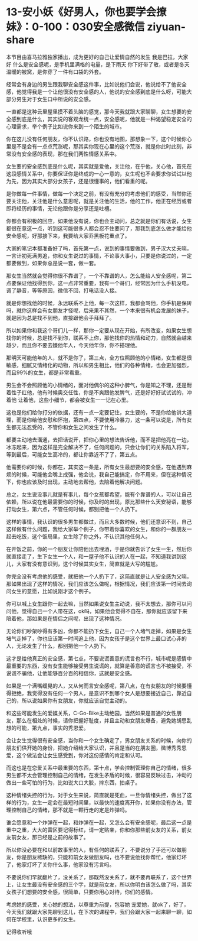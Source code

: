 # 13-安小妖《好男人，你也要学会撩妹》：0-100：030安全感微信 ziyuan-share

本节目由喜马拉雅独家播出，成为更好的自己让爱情自然的发生 我是巴拉，大家好 什么是安全感呢，是手机里满格的电量，是下雨天 你下好带了散，或者是冬天温暖的被窝，是你穿了一件有口袋的外套。

经常会有身边的男生跟我聊安全感这件事，比如说他们会说，他说给不了他安全感，他觉得我是一个让他很没有安全感的人，他说的安全感到底是什么呀，可能大部分男生对于女生口中所说的安全感。

一直都是这种云里屋里摸不着头脑的感觉，那今天我就跟大家聊聊，女生想要的安全感到底是什么，其实说的客观龙统一点，安全感呢，他就是一种渴望稳定安全的心理需求，举个例子比如说你来到一个陌生的城市。

你在这儿没有任何朋友，你不认识路，你也没有地图，那想象一下，这个时候你心里是不是会有一点点荒涨呢，那其实你现在心里的这个荒涨，就是你此时此刻，非常没有安全感的表现，那在我们两性情感关系中。

女生要的安全感到底是什么呢，其实就是爱他，关注他，在乎他，关心他，首先在这段感情关系中，你要保证你是终成的一心一意的，女生呢也不会要求你试试以他为先，因为其实大部分女孩子，还是很懂事的，他们看重的呢。

是你做每一件事情，做每一个决定之前，有没有充分的考虑他们的感受，当然你还要关注他，关注他是什么意思呢，就是关注他的生活，他的工作，他正在经历或者即将经历的事情，无论他跟你是分享还是吐槽。

你都会有积极的回应，如果他没有说，你也会主动问，总之就是你们有话说，女生都很在意这一点，听到这可能很多人都会忍不住要问了，那我到底怎么做才能给他安全感呢，好那接下来，我要给大家乔黑板花重点了。

大家的笔记本都准备好了吗，首先第一点，说到的事情要做到，男子汉大丈夫嘛，一言计初死满男追，你和女生说过的事情，不论事大事小，只要是你说过的，一定都要做到，如果你总是说一套，做一套。

那女生当然就会觉得你很不靠谱了，一个不靠谱的人，怎么能给人安全感呢，第二点要保证他找得到你，这一点非常重要，我有一个哥们，经常因为什么手机没电，调了静音，等等原因，微信不回，打电话没人接。

就是你想找他的时候，永远联系不上他，每一次这样，我都会骂他，你手机是保砖吗，就你这样会有女朋友才怪呢，后来果不其然，一个本来很有机会发展的妹子，就是因为总是找不到他，直接跟他会手拜拜了。

所以如果你和我这个哥们儿一样，那你一定要从现在开始，有所改变，如果女生想找你的时候，总是找不到你，联系不上你，那他找你的热情和动力，自然就会越来越少，而且你不要去嫌他年人，今天他年你，你不搭理他。

那明天可能他年的人，就不是你了，第三点，全方位照顾他的小情绪，女生都是很敏感，细腻又情绪化的动物，所以和男生相比，他们的各种情绪，也会更加强烈，而且99%的女生，都是非常看重。

男生会不会照顾他的小情绪的，面对他偶尔的这种小脾气，你是知之不理，还是耐着性子红他，他有时候奥交任性，你是不爽跟他发脾气，还是好好好试试试的，冲着他 让着他，这些小细节，都会被女生一一记在心里。

这也是他们给你打分的依据，还有一点一定要记住，女生要的，不是你给他讲大道理，而是你给他安慰和怀抱，第四点，不要使用冷暴力，这一条可以说是，所有女生都无法忍受的，不管你和女生之间发生了什么。

都要主动地去溝通，去把话说开，把你心里的想法告诉他，而不是把他亮在一边，冰冻起来，因为这样是完全解决不了，任何问题的，只会让你们的关系陷入将军，等到最后，可能女生高冷的，都让你靠近不了了，第五点。

他需要你的时候，你都在，其实这一条是，所有女生最想要的安全感，在他遇到麻烦的时候，可能他会嘴上成强，他会说，我自己能搞定，你不用来，但在这种情况下，你也应该及时出现，主动地去帮他，去陪着他解决问题。

总之，女生说没事儿就是有事儿，每个女孩都希望，能有个靠谱的人，可以让自己依赖，所以说在他最需要你的时候，你及时的出现，原比那些什么天安秘语，能够打动女生，第六点，不管任何时候，都别把他一个人扔下。

这样的事情，我认识的很多男生都做过，而且大多数时候，他们还意识不到，自己这样做有什么问题，我给大家举个例子，你带着你喜欢的女生，和你的一群朋友一起去吃饭，这个饭局里，女生除了你之外，不认识其他任何人。

在开饭之前，你的一个朋友让你陪他出去埋酒，于是你就告诉了女生一生，然后你就直接走了，生下女生一个人，和一屋子他不认识的人在一起，不知道我讲到这儿，大家有没有意识到，这个时候其实女生，简直就是大写的尴尬。

你完全没有考虑他的感受，就把他一个人扔下了，这简直就是让人安全感为父嘛，那如果出现了这样的情况，我们应该怎么做呢，根据情况，我们应该第一时间去询问女生的意愿，比如说刚才这个例子。

你可以喊上女生跟你一起去嘛，当然如果说女生主动说，我不太想去，那你可以问问他，觉得自己一个人带在这，ok吗，如果他会觉得不自在，那你就应该留下来陪着他，那如果是在情侣之间呢，出现了这种情况。

无论你们吵架吵得有多凶，你都不能扔下女生，自己一个人堵气走掉，如果是女生堵气走掉了，你也应该第一时间追上他，因为女孩子是这个世界上最口试心非的人，无论发生了什么，都别把他一个人扔下。

这才是给他真正的安全感，第七点，不要说谎善意的谎言也不行，城市呢是感情中最重要的东西，没有女生能够接受男生说谎的，就算是善意的谎言也不被接受，不说谎不骗他，让他能够百分百的相信你，这就是安全感。

如果是一个满嘴缓晃的人，又从何而言安全感呢，第八点，在有女朋友的时候要懂得拒绝，我觉得没有任何一个男人，是意识不到哪个女人是想要接近自己，靠近自己的，所以说如果你有女朋友，你就应该自觉主动的。

和这些可能发生的爱媒关系，C-Go-Bike主动绝园，当然如果是普通的女性朋友，那么在相处的时候，请你把握好耻度，并且主动和女朋友爆备，避免她胡思乱想的可能，第九点，事实的秀恩爱。

会让女生觉得很有安全感，当你和一个女生确定了，男女朋友关系的时候，向你的朋友们供开她的身份，把她介绍给大家认识，并且是当的在朋友圈，微博秀秀恩爱，这个做法会让女生感受到，你对这份感情的肯定和认可。

而这也是在恋爱关系中最重要的东西，第十点，学会控制管理你自己的情绪，很多男生都不太会管理控制自己的情绪，在发生矛盾的时候，很容易反映过击，冲动的做出一些可怕的行为，比如说大口大胶，摔东西，拍桌子。

这种情绪失控的行为，对于女生来说，简直就是死血，一旦你情绪失控，做出了这样的行为，女生一定会在最短时间里，以最快的速度离开你，如果你没有办法，管理控制自己的情绪，那不就是一颗行走的定是炸弹吗。

谁会愿意和一个炸弹在一起，和炸弹在一起，又怎么会有安全感呢，最后这一点是重中之重，大大的雷区要记得标红，请一定贴亲，你和你那些前女友的关系，前女友前女友，那已经是之前的故事了。

所以你没必要在和以前故事里的人，有任何的联系了，不要说分了手还可以做朋友，你是朋友稀缺的，只能和前女友做朋友吗，也不要说他找你帮忙，他家灯坏了，他家灯坏了关你什么事，他家没有污言吗。

不要说你们早就翻片了，没关系了，那既然没关系了，就不要再联系了，这个世界上，让女生最没有安全感的三个字，就是前女友，所以你明白该怎么做了吗，其实女孩子们想要的安全感，很简单，只要你用心对待，你们的感情。

考虑她的感受，关心她的想法，以尊重为前提，包容她 宠爱她，就ok了，好了，今天我们就跟大家先聊到这儿，在下次的课程中，我们会跟大家一起来聊一聊，如何在学校里，认识更多的女生。

记得收听哦